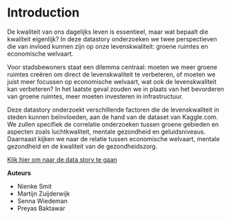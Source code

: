 # Introduction

De kwaliteit van ons dagelijks leven is essentieel, maar wat bepaalt die kwaliteit eigenlijk? In deze datastory onderzoeken we twee perspectieven die van invloed kunnen zijn op onze levenskwaliteit: groene ruimtes en economische welvaart.

Voor stadsbewoners staat een dilemma centraal: moeten we meer groene ruimtes creëren om direct de levenskwaliteit te verbeteren, of moeten we juist meer focussen op economische welvaart, wat ook de levenskwaliteit kan verbeteren? In het laatste geval zouden we in plaats van het bevorderen van groene ruimtes, meer moeten investeren in infrastructuur.

Deze datastory onderzoekt verschillende factoren die de levenskwaliteit in steden kunnen beïnvloeden, aan de hand van de dataset van Kaggle.com. We zullen specifiek de correlatie onderzoeken tussen groene gebieden en aspecten zoals luchtkwaliteit, mentale gezondheid en geluidsniveaus. Daarnaast kijken we naar de relatie tussen economische welvaart, mentale gezondheid en de kwaliteit van de gezondheidszorg.

[Klik hier om naar de data story te gaan](notebook.ipynb)

**Auteurs**

- Nienke Smit
- Martijn Zuijderwijk
- Senna Wiedeman
- Preyas Baktawar